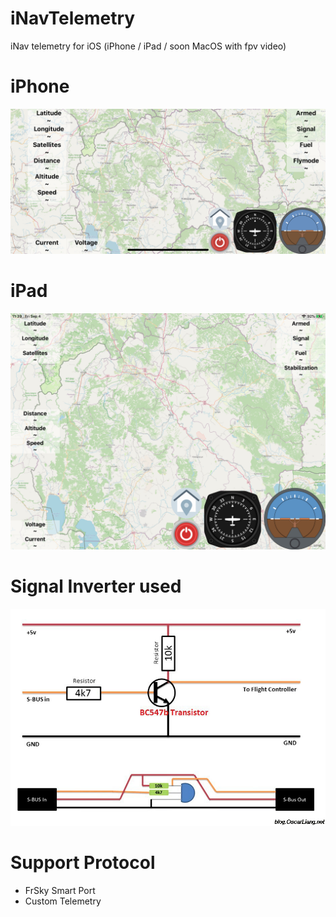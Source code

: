 # iNavTelemetry
iNav telemetry for iOS (iPhone / iPad / soon MacOS with fpv video)

# iPhone
![iPhone Application](iphone.jpeg)
# iPad
![iPad application](ipad.jpeg)

# Signal Inverter used
![Signal Inverter](inverter.jpg)

# Support Protocol
- FrSky Smart Port 
- Custom Telemetry
